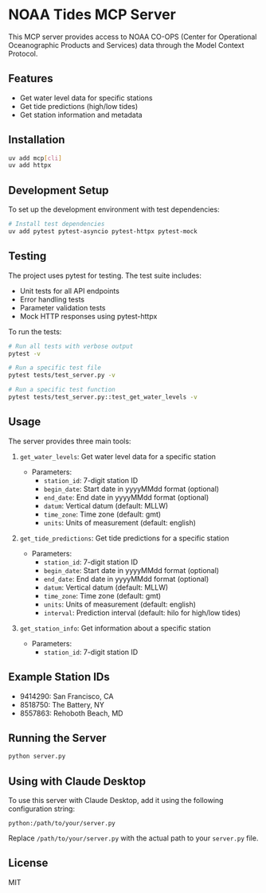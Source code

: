 # NOAA Tides MCP Server

This MCP server provides access to NOAA CO-OPS (Center for Operational Oceanographic Products and Services) data through the Model Context Protocol.

## Features

- Get water level data for specific stations
- Get tide predictions (high/low tides)
- Get station information and metadata

## Installation

```bash
uv add mcp[cli]
uv add httpx
```

## Development Setup

To set up the development environment with test dependencies:

```bash
# Install test dependencies
uv add pytest pytest-asyncio pytest-httpx pytest-mock
```

## Testing

The project uses pytest for testing. The test suite includes:

- Unit tests for all API endpoints
- Error handling tests
- Parameter validation tests
- Mock HTTP responses using pytest-httpx

To run the tests:

```bash
# Run all tests with verbose output
pytest -v

# Run a specific test file
pytest tests/test_server.py -v

# Run a specific test function
pytest tests/test_server.py::test_get_water_levels -v
```

## Usage

The server provides three main tools:

1. `get_water_levels`: Get water level data for a specific station
   - Parameters:
     - `station_id`: 7-digit station ID
     - `begin_date`: Start date in yyyyMMdd format (optional)
     - `end_date`: End date in yyyyMMdd format (optional)
     - `datum`: Vertical datum (default: MLLW)
     - `time_zone`: Time zone (default: gmt)
     - `units`: Units of measurement (default: english)

2. `get_tide_predictions`: Get tide predictions for a specific station
   - Parameters:
     - `station_id`: 7-digit station ID
     - `begin_date`: Start date in yyyyMMdd format (optional)
     - `end_date`: End date in yyyyMMdd format (optional)
     - `datum`: Vertical datum (default: MLLW)
     - `time_zone`: Time zone (default: gmt)
     - `units`: Units of measurement (default: english)
     - `interval`: Prediction interval (default: hilo for high/low tides)

3. `get_station_info`: Get information about a specific station
   - Parameters:
     - `station_id`: 7-digit station ID

## Example Station IDs

- 9414290: San Francisco, CA
- 8518750: The Battery, NY
- 8557863: Rehoboth Beach, MD

## Running the Server

```bash
python server.py
```

## Using with Claude Desktop

To use this server with Claude Desktop, add it using the following configuration string:

```
python:/path/to/your/server.py
```

Replace `/path/to/your/server.py` with the actual path to your `server.py` file.

## License

MIT

